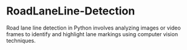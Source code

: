 # RoadLaneLine-Detection
Road lane line detection in Python involves analyzing images or video frames to identify and highlight lane markings using computer vision techniques.
